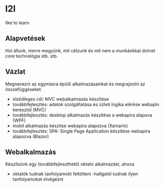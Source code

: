 # l2l
like to learn

## Alapvetések
Hol állunk, merre megyünk, mit célzunk és mit nem a munkánkkal
    dotnet core technológia
    stb.
    stb.

## Vázlat
Megnevezni az egymásra épülő alkalmazásainkat és megrajzolni az összefüggéseket.

- elsődleges cél: MVC webalkalmazás készítése
- továbbfejlesztés: adatok szolgáltatása és üzleti logika elérése webapin keresztül (MVC)
- továbbfejlesztés: desktop alkalmazás készítése a webapira alapova (WPF)
- mobil alkalmazás készítse webapira alapozva (Xamarin) 
- továbbfejlesztés: SPA: Single Page Application készítése webapira alapozva (Blazor)

## Webalkalmazás
Készítsünk egy (továbbfejleszthető) oktató alkalmazást, ahova
- oktatók tudnak tanfolyamokt feltölteni
-hallgatól tudnak ilyen tanfolyamokat elvégezni
